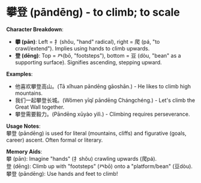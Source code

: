 # **攀登 (pāndēng) - to climb; to scale**

**Character Breakdown**:  
- **攀 (pān)**: Left = 扌(shǒu, "hand" radical), right = 爬 (pá, "to crawl/extend"). Implies using hands to climb upwards.  
- **登 (dēng)**: Top = 癶(bō, "footsteps"), bottom = 豆 (dòu, "bean" as a supporting surface). Signifies ascending, stepping upward.

**Examples**:  
- 他喜欢攀登高山。(Tā xǐhuan pāndēng gāoshān.) - He likes to climb high mountains.  
- 我们一起攀登长城。(Wǒmen yīqǐ pāndēng Chángchéng.) - Let's climb the Great Wall together.  
- 攀登需要毅力。(Pāndēng xūyào yìlì.) - Climbing requires perseverance.

**Usage Notes**:  
攀登 (pāndēng) is used for literal (mountains, cliffs) and figurative (goals, career) ascent. Often formal or literary.

**Memory Aids**:  
攀 (pān): Imagine "hands" (扌shǒu) crawling upwards (爬pá).  
登 (dēng): Climb up with "footsteps" (癶bō) onto a "platform/bean" (豆dòu).  
攀登 (pāndēng): Use hands and feet to climb!